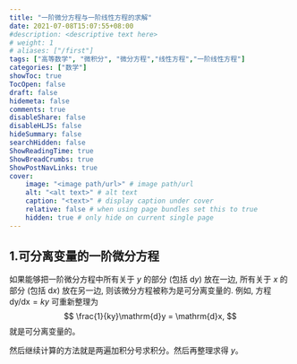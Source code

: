 ```yaml
---
title: "一阶微分方程与一阶线性方程的求解"
date: 2021-07-08T15:07:55+08:00
#description: <descriptive text here>
# weight: 1
# aliases: ["/first"]
tags: ["高等数学", "微积分", "微分方程","线性方程","一阶线性方程"]
categories: ["数学"]
showToc: true
TocOpen: false
draft: false
hidemeta: false
comments: true
disableShare: false
disableHLJS: false
hideSummary: false
searchHidden: false
ShowReadingTime: true
ShowBreadCrumbs: true
ShowPostNavLinks: true
cover:
    image: "<image path/url>" # image path/url
    alt: "<alt text>" # alt text
    caption: "<text>" # display caption under cover
    relative: false # when using page bundles set this to true
    hidden: true # only hide on current single page
---
```


## 1.可分离变量的一阶微分方程

如果能够把一阶微分方程中所有关于 $y$ 的部分 (包括 $\mathrm{d}y$) 放在一边, 所有关于 $x$ 的部分 (包括 $\mathrm{d}x$) 放在另一边, 则该微分方程被称为是可分离变量的. 例如, 方程 $\mathrm{dy}/\mathrm{dx} = ky$ 可重新整理为
$$
\frac{1}{ky}\mathrm{d}y = \mathrm{d}x,
$$
就是可分离变量的。



然后继续计算的方法就是两遍加积分号求积分。然后再整理求得 $y$。

